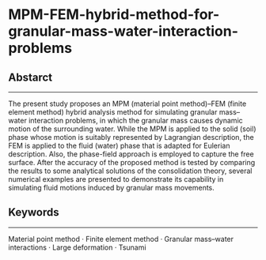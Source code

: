# MPM-FEM-hybrid-method-for-granular-mass-water-interaction-problems
## Abstarct
****
The present study proposes an MPM (material point method)–FEM (finite element method) hybrid analysis method for simulating granular mass–water interaction problems, in which the granular mass causes dynamic motion of the surrounding water. While the MPM is applied to the solid (soil) phase whose motion is suitably represented by Lagrangian description, the FEM is applied to the fluid (water) phase that is adapted for Eulerian description. Also, the phase-field approach is employed to capture the free surface. After the accuracy of the proposed method is tested by comparing the results to some analytical solutions of the consolidation theory, several numerical examples are presented to demonstrate its capability in simulating fluid motions induced by granular mass movements.
## Keywords
****
Material point method · Finite element method · Granular mass–water interactions · Large deformation · Tsunami
